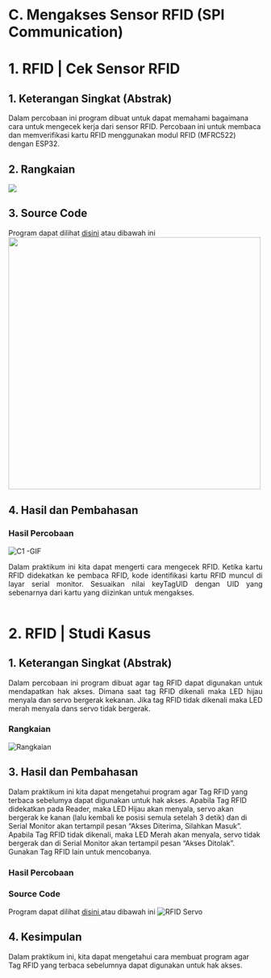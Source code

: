 # C. Mengakses Sensor RFID (SPI Communication)

# 1. RFID | Cek Sensor RFID

## 1. Keterangan Singkat (Abstrak)

Dalam percobaan ini program dibuat untuk dapat memahami bagaimana cara untuk mengecek kerja dari sensor RFID. Percobaan ini untuk membaca dan memverifikasi kartu RFID menggunakan modul RFID (MFRC522) dengan ESP32.

## 2. Rangkaian

<img src="https://github.com/sabrinavirry/Sistem-Embedded/assets/151721571/ea39039f-9943-4990-bec3-5044040809e7">

## 3. Source Code
Program dapat dilihat <a href="https://github.com/sabrinavirry/Sistem-Embedded/blob/master/jobsheet%202/c.%20Mengakses%20Sensor%20RFID%20(SPI%20Communication)/1.%20program%20contoh%20RFID/rfid_1.ino">disini</a> atau dibawah ini
<img src="https://github.com/sabrinavirry/Sistem-Embedded/assets/151721571/a5a9a013-9ecb-49f9-8d79-3219afe7a1d5" width="500">

## 4. Hasil dan Pembahasan

### Hasil Percobaan

![C1 -GIF](https://github.com/brianrahma/brian-system-embedded/assets/82065700/501c3112-b488-471d-95aa-fd433f366820)

<p align="justify">Dalam praktikum ini kita dapat mengerti cara mengecek RFID. Ketika kartu RFID didekatkan ke pembaca RFID, kode identifikasi kartu RFID  muncul di layar serial monitor. Sesuaikan nilai keyTagUID dengan UID yang sebenarnya dari kartu yang diizinkan untuk mengakses.
<br></br>

# 2. RFID | Studi Kasus

## 1. Keterangan Singkat (Abstrak)

<p align="justify">Dalam percobaan ini program dibuat agar tag RFID dapat digunakan untuk mendapatkan hak akses. Dimana saat tag RFID dikenali maka LED hijau menyala dan servo bergerak kekanan. Jika tag RFID tidak dikenali maka LED merah menyala dans servo tidak bergerak.

### Rangkaian
![Rangkaian](https://github.com/sabrinavirry/Sistem-Embedded/assets/151721571/45af32c8-9adb-4599-a13a-2f6efed0ba58)



## 3. Hasil dan Pembahasan
Dalam praktikum ini kita dapat mengetahui program agar Tag RFID yang terbaca sebelumya dapat digunakan untuk hak akses. Apabila Tag RFID didekatkan pada Reader, maka LED Hijau akan menyala, servo akan bergerak ke kanan (lalu kembali ke posisi semula setelah 3 detik) dan di Serial Monitor akan tertampil pesan “Akses Diterima, Silahkan Masuk”. Apabila Tag RFID tidak dikenali, maka LED Merah akan menyala, servo tidak bergerak dan di Serial Monitor akan tertampil pesan “Akses Ditolak”. Gunakan Tag RFID lain untuk mencobanya.

### Hasil Percobaan

### Source Code

Program dapat dilihat <a href="https://github.com/sabrinavirry/Sistem-Embedded/blob/master/jobsheet%202/c.%20Mengakses%20Sensor%20RFID%20(SPI%20Communication)/2.%20RFID%20dikenali%20maka%20LED%20hijau%20dan%20servo%20menyala/rfid___servo.ino"> disini </a> atau dibawah ini
![RFID Servo](https://github.com/sabrinavirry/Sistem-Embedded/assets/151721571/5b3258df-4ebc-49fc-a5e5-581f8bb02b37)


## 4. Kesimpulan

Dalam praktikum ini, kita dapat mengetahui cara membuat program agar Tag RFID yang terbaca sebelumnya dapat digunakan untuk hak akses.
<br><br>

